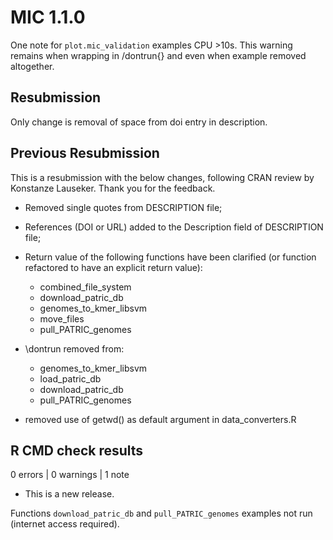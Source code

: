 # MIC 1.1.0

One note for `plot.mic_validation` examples CPU >10s.
This warning remains when wrapping in /dontrun{} and even when example removed
altogether.

## Resubmission

Only change is removal of space from doi entry in description.

## Previous Resubmission

This is a resubmission with the below changes, following CRAN review by
Konstanze Lauseker. Thank you for the feedback.

* Removed single quotes from DESCRIPTION file;
* References (DOI or URL) added to the Description field of DESCRIPTION file;
* Return value of the following functions have been clarified (or function
refactored to have an explicit return value):

    - combined_file_system
    - download_patric_db
    - genomes_to_kmer_libsvm
    - move_files
    - pull_PATRIC_genomes

* \dontrun removed from:

    - genomes_to_kmer_libsvm
    - load_patric_db
    - download_patric_db
    - pull_PATRIC_genomes

* removed use of getwd() as default argument in data_converters.R

## R CMD check results

0 errors | 0 warnings | 1 note

* This is a new release.

Functions `download_patric_db` and `pull_PATRIC_genomes` examples not run (internet access required).
